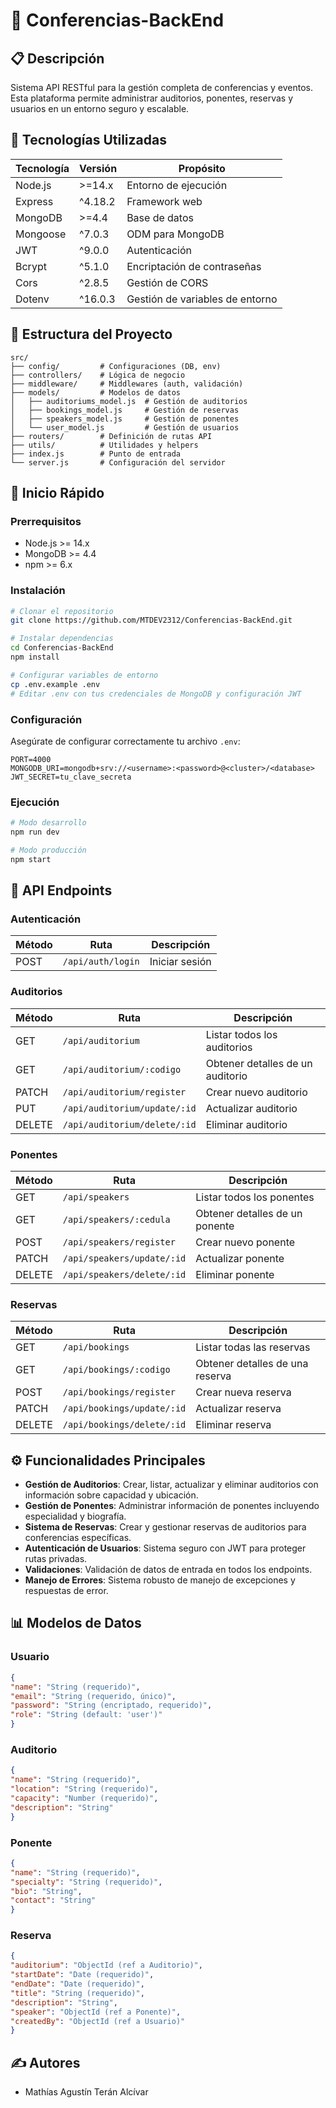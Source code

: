 # 🎯 Conferencias-BackEnd

## 📋 Descripción
Sistema API RESTful para la gestión completa de conferencias y eventos. Esta plataforma permite administrar auditorios, ponentes, reservas y usuarios en un entorno seguro y escalable.

## 🔧 Tecnologías Utilizadas

| Tecnología | Versión | Propósito |
|------------|---------|-----------|
| Node.js    | >=14.x  | Entorno de ejecución |
| Express    | ^4.18.2 | Framework web |
| MongoDB    | >=4.4   | Base de datos |
| Mongoose   | ^7.0.3  | ODM para MongoDB |
| JWT        | ^9.0.0  | Autenticación |
| Bcrypt     | ^5.1.0  | Encriptación de contraseñas |
| Cors       | ^2.8.5  | Gestión de CORS |
| Dotenv     | ^16.0.3 | Gestión de variables de entorno |

## 📁 Estructura del Proyecto

```
src/
├── config/         # Configuraciones (DB, env)
├── controllers/    # Lógica de negocio
├── middleware/     # Middlewares (auth, validación)
├── models/         # Modelos de datos
│   ├── auditoriums_model.js  # Gestión de auditorios
│   ├── bookings_model.js     # Gestión de reservas
│   ├── speakers_model.js     # Gestión de ponentes
│   └── user_model.js         # Gestión de usuarios
├── routers/        # Definición de rutas API
├── utils/          # Utilidades y helpers
├── index.js        # Punto de entrada
└── server.js       # Configuración del servidor
```

## 🚀 Inicio Rápido

### Prerrequisitos
- Node.js >= 14.x
- MongoDB >= 4.4
- npm >= 6.x

### Instalación

```bash
# Clonar el repositorio
git clone https://github.com/MTDEV2312/Conferencias-BackEnd.git

# Instalar dependencias
cd Conferencias-BackEnd
npm install

# Configurar variables de entorno
cp .env.example .env
# Editar .env con tus credenciales de MongoDB y configuración JWT
```

### Configuración

Asegúrate de configurar correctamente tu archivo `.env`:

```
PORT=4000
MONGODB_URI=mongodb+srv://<username>:<password>@<cluster>/<database>
JWT_SECRET=tu_clave_secreta
```

### Ejecución

```bash
# Modo desarrollo
npm run dev

# Modo producción
npm start
```

## 📡 API Endpoints

### Autenticación
| Método | Ruta | Descripción |
|--------|------|-------------|
| POST | `/api/auth/login` | Iniciar sesión |

### Auditorios
| Método | Ruta | Descripción |
|--------|------|-------------|
| GET | `/api/auditorium` | Listar todos los auditorios |
| GET | `/api/auditorium/:codigo` | Obtener detalles de un auditorio |
| PATCH | `/api/auditorium/register` | Crear nuevo auditorio |
| PUT | `/api/auditorium/update/:id` | Actualizar auditorio |
| DELETE | `/api/auditorium/delete/:id` | Eliminar auditorio |

### Ponentes
| Método | Ruta | Descripción |
|--------|------|-------------|
| GET | `/api/speakers` | Listar todos los ponentes |
| GET | `/api/speakers/:cedula` | Obtener detalles de un ponente |
| POST | `/api/speakers/register` | Crear nuevo ponente |
| PATCH | `/api/speakers/update/:id` | Actualizar ponente |
| DELETE | `/api/speakers/delete/:id` | Eliminar ponente |

### Reservas
| Método | Ruta | Descripción |
|--------|------|-------------|
| GET | `/api/bookings` | Listar todas las reservas |
| GET | `/api/bookings/:codigo` | Obtener detalles de una reserva |
| POST | `/api/bookings/register` | Crear nueva reserva |
| PATCH | `/api/bookings/update/:id` | Actualizar reserva |
| DELETE | `/api/bookings/delete/:id` | Eliminar reserva |

## ⚙️ Funcionalidades Principales

- **Gestión de Auditorios**: Crear, listar, actualizar y eliminar auditorios con información sobre capacidad y ubicación.
- **Gestión de Ponentes**: Administrar información de ponentes incluyendo especialidad y biografía.
- **Sistema de Reservas**: Crear y gestionar reservas de auditorios para conferencias específicas.
- **Autenticación de Usuarios**: Sistema seguro con JWT para proteger rutas privadas.
- **Validaciones**: Validación de datos de entrada en todos los endpoints.
- **Manejo de Errores**: Sistema robusto de manejo de excepciones y respuestas de error.

## 📊 Modelos de Datos

### Usuario
```json
{
"name": "String (requerido)",
"email": "String (requerido, único)",
"password": "String (encriptado, requerido)",
"role": "String (default: 'user')"
}
```

### Auditorio
```json
{
"name": "String (requerido)",
"location": "String (requerido)",
"capacity": "Number (requerido)",
"description": "String"
}
```

### Ponente
```json
{
"name": "String (requerido)",
"specialty": "String (requerido)",
"bio": "String",
"contact": "String"
}
```

### Reserva
```json
{
"auditorium": "ObjectId (ref a Auditorio)",
"startDate": "Date (requerido)",
"endDate": "Date (requerido)",
"title": "String (requerido)",
"description": "String",
"speaker": "ObjectId (ref a Ponente)",
"createdBy": "ObjectId (ref a Usuario)"
}
```

## ✍️ Autores
- Mathías Agustín Terán Alcívar

